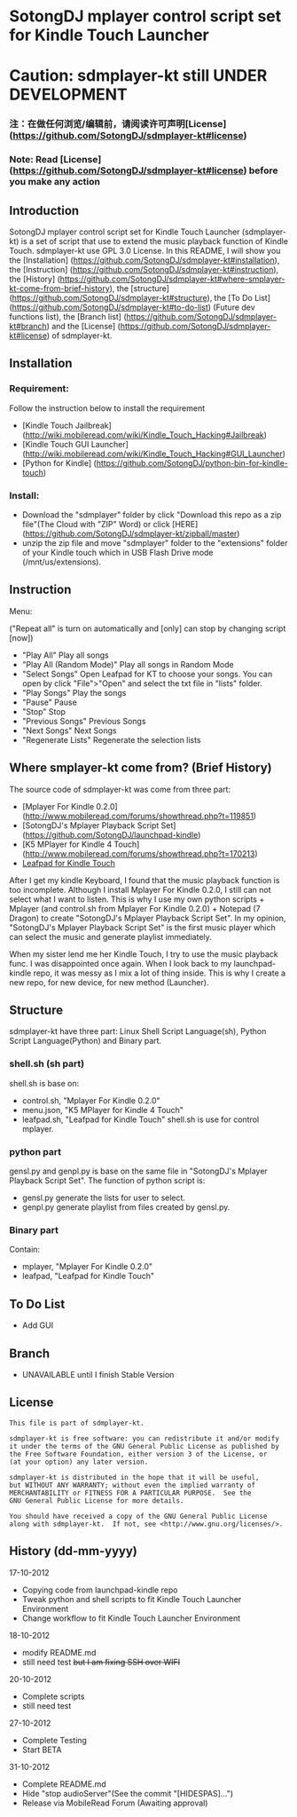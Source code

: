 SotongDJ mplayer control script set for Kindle Touch Launcher
========================
Caution: sdmplayer-kt still UNDER DEVELOPMENT
========================

### 注：在做任何浏览/编辑前，请阅读许可声明[License] (https://github.com/SotongDJ/sdmplayer-kt#license)
### Note: Read [License] (https://github.com/SotongDJ/sdmplayer-kt#license) before you make any action

Introduction
-------------------------------------

SotongDJ mplayer control script set for Kindle Touch Launcher (sdmplayer-kt) is a set of script that use to extend the music playback function of Kindle Touch. sdmplayer-kt use GPL 3.0 License.
In this README, I will show you the [Installation] (https://github.com/SotongDJ/sdmplayer-kt#installation), the [Instruction] (https://github.com/SotongDJ/sdmplayer-kt#instruction), the [History] (https://github.com/SotongDJ/sdmplayer-kt#where-smplayer-kt-come-from-brief-history), the [structure] (https://github.com/SotongDJ/sdmplayer-kt#structure), the [To Do List] (https://github.com/SotongDJ/sdmplayer-kt#to-do-list) (Future dev functions list), the [Branch list] (https://github.com/SotongDJ/sdmplayer-kt#branch) and the [License] (https://github.com/SotongDJ/sdmplayer-kt#license) of sdmplayer-kt.

Installation
-------------------------------------

### Requirement:
Follow the instruction below to install the requirement 
* [Kindle Touch Jailbreak] (http://wiki.mobileread.com/wiki/Kindle_Touch_Hacking#Jailbreak)
* [Kindle Touch GUI Launcher] (http://wiki.mobileread.com/wiki/Kindle_Touch_Hacking#GUI_Launcher)
* [Python for Kindle] (https://github.com/SotongDJ/python-bin-for-kindle-touch)

### Install:
* Download the "sdmplayer" folder by click "Download this repo as a zip file"(The Cloud with "ZIP" Word) or click [HERE] (https://github.com/SotongDJ/sdmplayer-kt/zipball/master)
* unzip the zip file and move "sdmplayer" folder to the "extensions" folder of your Kindle touch which in USB Flash Drive mode (/mnt/us/extensions).

Instruction
-------------------------------------
Menu: 

("Repeat all" is turn on automatically and [only] can stop by changing script [now])
* "Play All"
Play all songs
* "Play All (Random Mode)"
Play all songs in Random Mode
* "Select Songs"
Open Leafpad for KT to choose your songs. 
You can open by click "File">"Open" and select the txt file in "lists" folder. 
* "Play Songs"
Play the songs
* "Pause"
Pause
* "Stop"
Stop
* "Previous Songs"
Previous Songs
* "Next Songs"
Next Songs
* "Regenerate Lists"
Regenerate the selection lists

Where smplayer-kt come from? (Brief History)
-------------------------------------

The source code of sdmplayer-kt was come from three part:
* [Mplayer For Kindle 0.2.0] (http://www.mobileread.com/forums/showthread.php?t=119851)
* [SotongDJ's Mplayer Playback Script Set] (https://github.com/SotongDJ/launchpad-kindle)
* [K5 MPlayer for Kindle 4 Touch] (http://www.mobileread.com/forums/showthread.php?t=170213)
* [Leafpad for Kindle Touch](http://www.fabiszewski.net/kindle-notepad/)

After I get my kindle Keyboard, I found that the music playback function is too incomplete.
Although I install Mplayer For Kindle 0.2.0, I still can not select what I want to listen.
This is why I use my own python scripts + Mplayer (and control.sh from Mplayer For Kindle 0.2.0) + Notepad (7 Dragon) to create "SotongDJ's Mplayer Playback Script Set".
In my opinion, "SotongDJ's Mplayer Playback Script Set" is the first music player which can select the music and generate playlist immediately.

When my sister lend me her Kindle Touch, I try to use the music playback func. 
I was disappointed once again.
When I look back to my launchpad-kindle repo, it was messy as I mix a lot of thing inside.
This is why I create a new repo, for new device, for new method (Launcher).

Structure
-------------------------------------
sdmplayer-kt have three part: Linux Shell Script Language(sh), Python Script Language(Python) and Binary part. 
### shell.sh (sh part)
shell.sh is base on:
* control.sh, "Mplayer For Kindle 0.2.0"
* menu.json, "K5 MPlayer for Kindle 4 Touch"
* leafpad.sh, "Leafpad for Kindle Touch"
shell.sh is use for control mplayer. 

### python part
gensl.py and genpl.py is base on the same file in "SotongDJ's Mplayer Playback Script Set".
The function of python script is:
* gensl.py generate the lists for user to select.
* genpl.py generate playlist from files created by gensl.py.

### Binary part
Contain:
* mplayer, "Mplayer For Kindle 0.2.0"
* leafpad, "Leafpad for Kindle Touch"

To Do List
-------------------------------------
* Add GUI

Branch
-------------------------------------
* UNAVAILABLE until I finish Stable Version

License
-------------------------------------
    This file is part of sdmplayer-kt.

    sdmplayer-kt is free software: you can redistribute it and/or modify
    it under the terms of the GNU General Public License as published by
    the Free Software Foundation, either version 3 of the License, or
    (at your option) any later version.

    sdmplayer-kt is distributed in the hope that it will be useful,
    but WITHOUT ANY WARRANTY; without even the implied warranty of
    MERCHANTABILITY or FITNESS FOR A PARTICULAR PURPOSE.  See the
    GNU General Public License for more details.

    You should have received a copy of the GNU General Public License
    along with sdmplayer-kt.  If not, see <http://www.gnu.org/licenses/>.

History (dd-mm-yyyy)
-------------------------------------
17-10-2012
* Copying code from launchpad-kindle repo
* Tweak python and shell scripts to fit Kindle Touch Launcher Environment
* Change workflow to fit Kindle Touch Launcher Environment

18-10-2012
* modify README.md
* still need test ~~but I am fixing SSH over WIFI~~

20-10-2012
* Complete scripts
* still need test 

27-10-2012
* Complete Testing
* Start BETA

31-10-2012
* Complete README.md
* Hide "stop audioServer"(See the commit "[HIDESPAS]...")
* Release via MobileRead Forum (Awaiting approval)
